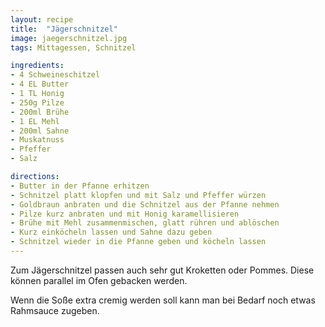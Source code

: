 ```yaml
---
layout: recipe
title:  "Jägerschnitzel"
image: jaegerschnitzel.jpg
tags: Mittagessen, Schnitzel

ingredients:
- 4 Schweineschitzel
- 4 EL Butter
- 1 TL Honig
- 250g Pilze
- 200ml Brühe
- 1 EL Mehl
- 200ml Sahne
- Muskatnuss
- Pfeffer
- Salz

directions:
- Butter in der Pfanne erhitzen
- Schnitzel platt klopfen und mit Salz und Pfeffer würzen
- Goldbraun anbraten und die Schnitzel aus der Pfanne nehmen
- Pilze kurz anbraten und mit Honig karamellisieren
- Brühe mit Mehl zusammenmischen, glatt rühren und ablöschen
- Kurz einköcheln lassen und Sahne dazu geben
- Schnitzel wieder in die Pfanne geben und köcheln lassen
---
```


Zum Jägerschnitzel passen auch sehr gut Kroketten oder Pommes. Diese
können parallel im Ofen gebacken werden.

Wenn die Soße extra cremig werden soll kann man bei Bedarf noch etwas Rahmsauce zugeben.